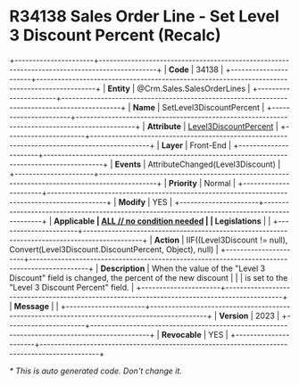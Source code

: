 ﻿---
erp.type: front-end-business-rule
erp.entity: Crm.Sales.SalesOrderLines
---

# R34138 Sales Order Line - Set Level 3 Discount Percent (Recalc)
+----------------------+----------------------------------------------------------------------------------------------+
| **Code**             | 34138                                                                                        |
+----------------------+----------------------------------------------------------------------------------------------+
| **Entity**           | @Crm.Sales.SalesOrderLines                                                                   |
+----------------------+----------------------------------------------------------------------------------------------+
| **Name**             | SetLevel3DiscountPercent                                                                     |
+----------------------+----------------------------------------------------------------------------------------------+
| **Attribute**        | [Level3DiscountPercent](../entities/Crm.Sales.SalesOrderLines.md#level3discountpercent)      |
+----------------------+----------------------------------------------------------------------------------------------+
| **Layer**            | Front-End                                                                                    |
+----------------------+----------------------------------------------------------------------------------------------+
| **Events**           | AttributeChanged(Level3Discount)                                                             |
+----------------------+----------------------------------------------------------------------------------------------+
| **Priority**         | Normal                                                                                       |
+----------------------+----------------------------------------------------------------------------------------------+
| **Modify**           | YES                                                                                          |
+----------------------+----------------------------------------------------------------------------------------------+
| **Applicable         | [ALL // no condition needed](xref:applicable-legislations)                                   |
| Legislations**       |                                                                                              |
+----------------------+----------------------------------------------------------------------------------------------+
| **Action**           | IIF((Level3Discount != null), Convert(Level3Discount.DiscountPercent, Object), null)         |
+----------------------+----------------------------------------------------------------------------------------------+
| **Description**      | When the value of the "Level 3 Discount" field is changed, the percent of the new discount   |
|                      | is set to the "Level 3 Discount Percent" field.                                              |
+----------------------+----------------------------------------------------------------------------------------------+
| **Message**          |                                                                                              |
+----------------------+----------------------------------------------------------------------------------------------+
| **Version**          | 2023                                                                                             |
+----------------------+----------------------------------------------------------------------------------------------+
| **Revocable**        | YES                                                                                          |
+----------------------+----------------------------------------------------------------------------------------------+

*\* This is auto generated code. Don't change it.*
